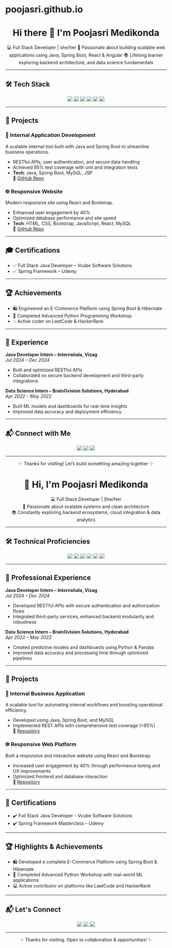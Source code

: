 # poojasri.github.io

<h1 align="center">Hi there 👋 I'm Poojasri Medikonda</h1>

<p align="center">
💻 Full Stack Developer | she/her  
🚀 Passionate about building scalable web applications using Java, Spring Boot, React & Angular  
📚 Lifelong learner exploring backend architecture, and data science fundamentals  
</p>

---

## 🛠️ Tech Stack

<p align="center">
  <img src="https://img.shields.io/badge/Java-ED8B00?style=for-the-badge&logo=java&logoColor=white"/>
  <img src="https://img.shields.io/badge/Spring_Boot-6DB33F?style=for-the-badge&logo=springboot&logoColor=white"/>
  <img src="https://img.shields.io/badge/React-20232A?style=for-the-badge&logo=react&logoColor=61DAFB"/>
  <img src="https://img.shields.io/badge/Angular-DD0031?style=for-the-badge&logo=angular&logoColor=white"/>
  <img src="https://img.shields.io/badge/MySQL-005C84?style=for-the-badge&logo=mysql&logoColor=white"/>
  <img src="https://img.shields.io/badge/Git-F05032?style=for-the-badge&logo=git&logoColor=white"/>
</p>

---

## 📂 Projects

### 🔧 Internal Application Development  
A scalable internal tool built with Java and Spring Boot to streamline business operations.  
- RESTful APIs, user authentication, and secure data handling  
- Achieved 95% test coverage with unit and integration tests  
- **Tech**: Java, Spring Boot, MySQL, JSP  
🔗 [GitHub Repo](https://github.com/poojasrimedikonda/internal-application)

### 🌐 Responsive Website  
Modern responsive site using React and Bootstrap.  
- Enhanced user engagement by 40%  
- Optimized database performance and site speed  
- **Tech**: HTML, CSS, Bootstrap, JavaScript, React, MySQL  
🔗 [GitHub Repo](https://github.com/poojasrimedikonda/responsive-website)

---

## 🎓 Certifications

- ✅ Full Stack Java Developer – Vcube Software Solutions  
- ✅ Spring Framework – Udemy  

---

## 🏆 Achievements

- 🛍️ Engineered an E-Commerce Platform using Spring Boot & Hibernate  
- 🧠 Completed Advanced Python Programming Workshop  
- 💡 Active coder on LeetCode & HackerRank  

---

## 💼 Experience

**Java Developer Intern – Internshala, Vizag**  
*Jul 2024 – Dec 2024*  
- Built and optimized RESTful APIs  
- Collaborated on secure backend development and third-party integrations  

**Data Science Intern – BrainOvision Solutions, Hyderabad**  
*Apr 2022 – May 2022*  
- Built ML models and dashboards for real-time insights  
- Improved data accuracy and deployment efficiency  

---

## 📬 Connect with Me

<p align="center">
  <a href="https://www.linkedin.com/in/poojasrimedikonda23/"><img src="https://img.shields.io/badge/LinkedIn-blue?style=for-the-badge&logo=linkedin&logoColor=white"/></a>
  <a href="mailto:poojasrimedikonda@gmail.com"><img src="https://img.shields.io/badge/Email-D14836?style=for-the-badge&logo=gmail&logoColor=white"/></a>
  <a href="https://github.com/poojasrimedikonda"><img src="https://img.shields.io/badge/GitHub-181717?style=for-the-badge&logo=github&logoColor=white"/></a>
</p>

---

<p align="center">
✨ Thanks for visiting! Let’s build something amazing together ✨  
</p>

<h1 align="center">👋 Hi, I'm Poojasri Medikonda</h1>

<p align="center">
💻 Full Stack Developer | She/Her<br/>
🚀 Passionate about scalable systems and clean architecture<br/>
📚 Constantly exploring backend ecosystems, cloud integration & data analytics
</p>

---

## 🛠️ Technical Proficiencies

<p align="center">
  <img src="https://img.shields.io/badge/Java-ED8B00?style=for-the-badge&logo=java&logoColor=white"/>
  <img src="https://img.shields.io/badge/Spring_Boot-6DB33F?style=for-the-badge&logo=springboot&logoColor=white"/>
  <img src="https://img.shields.io/badge/React-20232A?style=for-the-badge&logo=react&logoColor=61DAFB"/>
  <img src="https://img.shields.io/badge/Angular-DD0031?style=for-the-badge&logo=angular&logoColor=white"/>
  <img src="https://img.shields.io/badge/MySQL-005C84?style=for-the-badge&logo=mysql&logoColor=white"/>
  <img src="https://img.shields.io/badge/Git-F05032?style=for-the-badge&logo=git&logoColor=white"/>
</p>

---

## 💼 Professional Experience

**Java Developer Intern – Internshala, Vizag**  
*Jul 2024 – Dec 2024*  
- Developed RESTful APIs with secure authentication and authorization flows  
- Integrated third-party services, enhanced backend modularity and robustness

**Data Science Intern – BrainOvision Solutions, Hyderabad**  
*Apr 2022 – May 2022*  
- Created predictive models and dashboards using Python & Pandas  
- Improved data accuracy and processing time through optimized pipelines  

---

## 📂 Projects

### 🔧 Internal Business Application  
A scalable tool for automating internal workflows and boosting operational efficiency.  
- Developed using Java, Spring Boot, and MySQL  
- Implemented REST APIs with comprehensive test coverage (>95%)  
🔗 [Repository](https://github.com/poojasrimedikonda/internal-application)

### 🌐 Responsive Web Platform  
Built a responsive and interactive website using React and Bootstrap.  
- Increased user engagement by 40% through performance tuning and UX improvements  
- Optimized frontend and database interaction  
🔗 [Repository](https://github.com/poojasrimedikonda/responsive-website)

---

## 📜 Certifications

- ✔️ Full Stack Java Developer – Vcube Software Solutions  
- ✔️ Spring Framework Masterclass – Udemy  

---

## 🏆 Highlights & Achievements

- 🛍️ Developed a complete E-Commerce Platform using Spring Boot & Hibernate  
- 🧠 Completed Advanced Python Workshop with real-world ML applications  
- 💻 Active contributor on platforms like LeetCode and HackerRank  

---

## 📬 Let's Connect

<p align="center">
  <a href="https://www.linkedin.com/in/poojasrimedikonda23/"><img src="https://img.shields.io/badge/LinkedIn-blue?style=for-the-badge&logo=linkedin&logoColor=white"/></a>
  <a href="mailto:poojasrimedikonda@gmail.com"><img src="https://img.shields.io/badge/Email-D14836?style=for-the-badge&logo=gmail&logoColor=white"/></a>
  <a href="https://github.com/poojasrimedikonda"><img src="https://img.shields.io/badge/GitHub-181717?style=for-the-badge&logo=github&logoColor=white"/></a>
</p>

---

<p align="center">✨ Thanks for visiting. Open to collaboration & opportunities! ✨</p>
